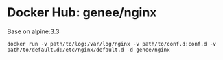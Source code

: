 Docker Hub: genee/nginx
===========

Base on alpine:3.3

```
docker run -v path/to/log:/var/log/nginx -v path/to/conf.d:conf.d -v path/to/default.d:/etc/nginx/default.d -d genee/nginx
```